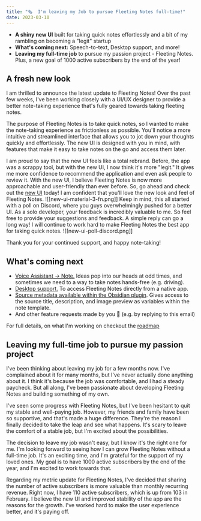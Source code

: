 ```yaml
---
title: "🗞  I'm leaving my Job to pursue Fleeting Notes full-time!"
date: 2023-03-10
---
```

- **A shiny new UI** built for taking quick notes effortlessly and a bit of my rambling on becoming a "legit" startup
- **What's coming next:** Speech-to-text, Desktop support, and more!
- **Leaving my full-time job** to pursue my passion project - Fleeting Notes. Plus, a new goal of 1000 active subscribers by the end of the year!

## A fresh new look
I am thrilled to announce the latest update to Fleeting Notes! Over the past few weeks, I've been working closely with a UI/UX designer to provide a better note-taking experience that's fully geared towards taking fleeting notes.

The purpose of Fleeting Notes is to take quick notes, so I wanted to make the note-taking experience as frictionless as possible. You'll notice a more intuitive and streamlined interface that allows you to jot down your thoughts quickly and effortlessly. The new UI is designed with you in mind, with features that make it easy to take notes on the go and access them later.

I am proud to say that the new UI feels like a total rebrand. Before, the app was a scrappy tool, but with the new UI, I now think it's more "legit." It gives me more confidence to recommend the application and even ask people to review it. With the new UI, I believe Fleeting Notes is now more approachable and user-friendly than ever before. So, go ahead and check out the [new UI](https://my.fleetingnotes.app/) today! I am confident that you'll love the new look and feel of Fleeting Notes.
![[new-ui-material-3-fn.png]]
Keep in mind, this all started with a poll on Discord, where you guys overwhelmingly pushed for a better UI. As a solo developer, your feedback is incredibly valuable to me. So feel free to provide your suggestions and feedback. A simple reply can go a long way! I will continue to work hard to make Fleeting Notes the best app for taking quick notes.
![[new-ui-poll-discord.png]]

Thank you for your continued support, and happy note-taking!

## What's coming next
- [Voice Assistant -> Note.](https://github.com/fleetingnotes/fleeting-notes-flutter/issues/529) Ideas pop into our heads at odd times, and sometimes we need to a way to take notes hands-free (e.g. driving).  
- [Desktop support.](https://github.com/fleetingnotes/fleeting-notes-flutter/issues/186) To access Fleeting Notes directly from a native app.
- [Source metadata available within the Obsidian plugin](https://github.com/fleetingnotes/fleeting-notes-obsidian/issues/63). Gives access to the source title, description, and image preview as variables within the note template.
- And other feature requests made by you 🫵  (e.g. by replying to this email)

For full details, on what I'm working on checkout the [roadmap](https://github.com/orgs/fleetingnotes/projects/1)

## Leaving my full-time job to pursue my passion project
I've been thinking about leaving my job for a few months now. I've complained about it for many months, but I've never actually done anything about it. I think it's because the job was comfortable, and I had a steady paycheck. But all along, I've been passionate about developing Fleeting Notes and building something of my own.

I've seen some progress with Fleeting Notes, but I've been hesitant to quit my stable and well-paying job. However, my friends and family have been so supportive, and that's made a huge difference. They're the reason I finally decided to take the leap and see what happens. It's scary to leave the comfort of a stable job, but I'm excited about the possibilities.

The decision to leave my job wasn't easy, but I know it's the right one for me. I'm looking forward to seeing how I can grow Fleeting Notes without a full-time job. It's an exciting time, and I'm grateful for the support of my loved ones. My goal is to have 1000 active subscribers by the end of the year, and I'm excited to work towards that.

Regarding my metric update for Fleeting Notes, I've decided that sharing the number of active subscribers is more valuable than monthly recurring revenue. Right now, I have 110 active subscribers, which is up from 103 in February. I believe the new UI and improved stability of the app are the reasons for the growth. I've worked hard to make the user experience better, and it's paying off.




